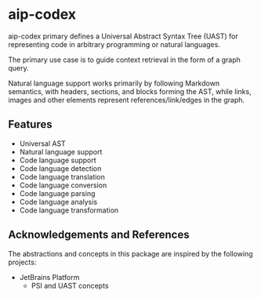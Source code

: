 # aip-codex

aip-codex primary defines a Universal Abstract Syntax Tree (UAST) for representing code in arbitrary programming or natural languages.

The primary use case is to guide context retrieval in the form of a graph query.

Natural language support works primarily by following Markdown semantics, with headers, sections, and blocks forming the AST, while links, images and other elements represent references/link/edges in the graph. 

## Features

* Universal AST
* Natural language support
* Code language support
* Code language detection
* Code language translation
* Code language conversion
* Code language parsing
* Code language analysis
* Code language transformation

## Acknowledgements and References

The abstractions and concepts in this package are inspired by the following projects:

* JetBrains Platform
  * PSI and UAST concepts